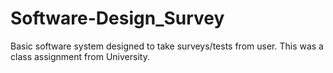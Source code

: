 # Software-Design_Survey
Basic software system designed to take surveys/tests from user. This was a class assignment from University.
